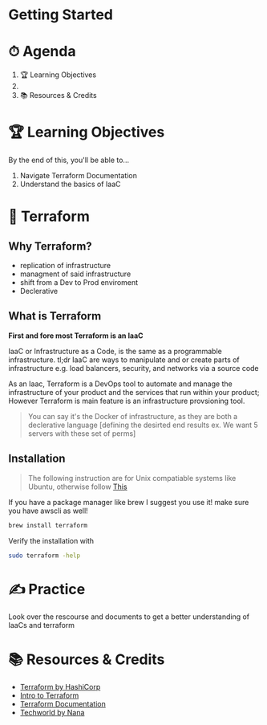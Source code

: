 <!-- Lessons/01-Introduction -->
# Getting Started

# ⏱ Agenda

1. 🏆 Learning Objectives
1. 
1. 📚 Resources & Credits
 
# 🏆 Learning Objectives

By the end of this, you'll be able to...

1. Navigate Terraform Documentation
1. Understand the basics of IaaC

# 📖 Terraform

## Why Terraform?

* replication of infrastructure
* managment of said infrastructure
* shift from a Dev to Prod enviroment
* Declerative

## What is Terraform
**First and fore most Terraform is an IaaC**

IaaC or Infrastructure as a Code, is the same as a programmable infrastructure. tl;dr IaaC are ways to  manipulate and or create parts of infrastructure e.g. load balancers, security, and networks via a source code

As an Iaac, Terraform is a DevOps tool to automate and manage the infrastructure of your product and the services that run within your product; However Terraform is main feature is an infrastructure provsioning tool.

> You can say it's the Docker of infrastructure, as they are both a declerative language [defining the desirted end results ex. We want 5 servers with these set of perms]


## Installation
> The following instruction are for Unix compatiable systems like Ubuntu, otherwise follow [This](https://learn.hashicorp.com/tutorials/terraform/install-cli)

If you have a package manager like brew I suggest you use it! make sure you have awscli as well!

```bash
brew install terraform
```

Verify the installation with

```bash
sudo terraform -help
```
# ✍️ Practice

Look over the rescourse and documents to get a better understanding of IaaCs and terraform

# 📚 Resources & Credits

* [Terraform by HashiCorp](https://www.terraform.io/intro/index.html)
* [Intro to Terraform](https://learn.hashicorp.com/tutorials/terraform/infrastructure-as-code?in=terraform/aws-get-started)
* [Terraform Documentation](https://www.terraform.io/docs)
* [Techworld by Nana](https://www.youtube.com/watch?v=l5k1ai_GBDE&t=616s)

